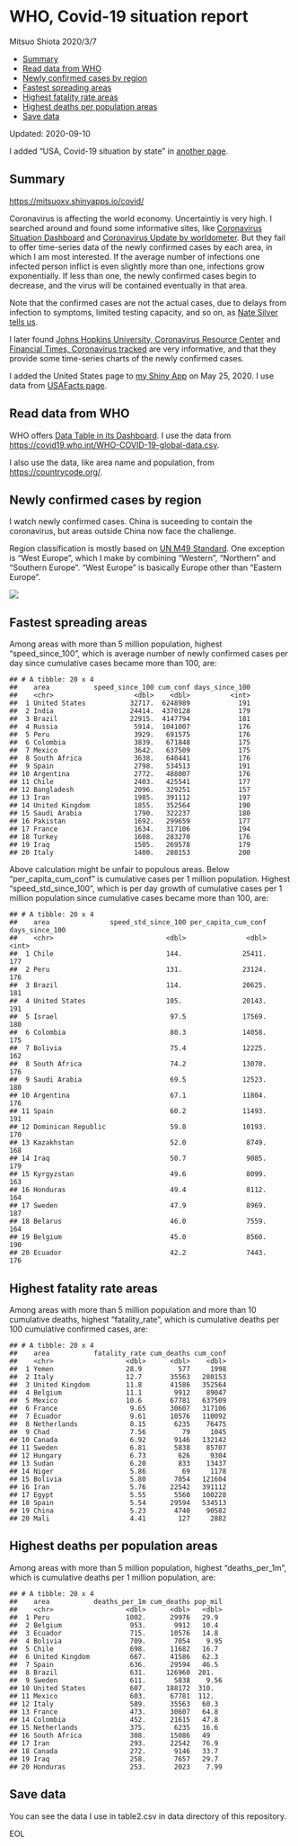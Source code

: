WHO, Covid-19 situation report
================
Mitsuo Shiota
2020/3/7

  - [Summary](#summary)
  - [Read data from WHO](#read-data-from-who)
  - [Newly confirmed cases by region](#newly-confirmed-cases-by-region)
  - [Fastest spreading areas](#fastest-spreading-areas)
  - [Highest fatality rate areas](#highest-fatality-rate-areas)
  - [Highest deaths per population
    areas](#highest-deaths-per-population-areas)
  - [Save data](#save-data)

Updated: 2020-09-10

I added “USA, Covid-19 situation by state” in [another page](USA.md).

## Summary

<https://mitsuoxv.shinyapps.io/covid/>

Coronavirus is affecting the world economy. Uncertaintiy is very high. I
searched around and found some informative sites, like [Coronavirus
Situation
Dashboard](https://who.maps.arcgis.com/apps/opsdashboard/index.html#/c88e37cfc43b4ed3baf977d77e4a0667)
and [Coronavirus Update by
worldometer](https://www.worldometers.info/coronavirus/). But they fail
to offer time-series data of the newly confirmed cases by each area, in
which I am most interested. If the average number of infections one
infected person inflict is even slightly more than one, infections grow
exponentially. If less than one, the newly confirmed cases begin to
decrease, and the virus will be contained eventually in that area.

Note that the confirmed cases are not the actual cases, due to delays
from infection to symptoms, limited testing capacity, and so on, as
[Nate Silver tells
us](https://fivethirtyeight.com/features/coronavirus-case-counts-are-meaningless/).

I later found [Johns Hopkins University, Coronavirus Resource
Center](https://coronavirus.jhu.edu/) and [Financial Times, Coronavirus
tracked](https://www.ft.com/content/a26fbf7e-48f8-11ea-aeb3-955839e06441)
are very informative, and that they provide some time-series charts of
the newly confirmed cases.

I added the United States page to [my Shiny
App](https://mitsuoxv.shinyapps.io/covid/) on May 25, 2020. I use data
from [USAFacts
page](https://usafacts.org/visualizations/coronavirus-covid-19-spread-map/).

## Read data from WHO

WHO offers [Data Table in its Dashboard](https://covid19.who.int/table).
I use the data from
<https://covid19.who.int/WHO-COVID-19-global-data.csv>.

I also use the data, like area name and population, from
<https://countrycode.org/>.

## Newly confirmed cases by region

I watch newly confirmed cases. China is suceeding to contain the
coronavirus, but areas outside China now face the challenge.

Region classification is mostly based on [UN M49
Standard](https://unstats.un.org/unsd/methodology/m49/). One exception
is “West Europe”, which I make by combining “Western”, “Northern” and
“Southern Europe”. “West Europe” is basically Europe other than
“Eastern Europe”.

![](README_files/figure-gfm/chart-1.png)<!-- -->

## Fastest spreading areas

Among areas with more than 5 million population, highest
“speed\_since\_100”, which is average number of newly confirmed cases
per day since cumulative cases became more than 100, are:

    ## # A tibble: 20 x 4
    ##    area           speed_since_100 cum_conf days_since_100
    ##    <chr>                    <dbl>    <dbl>          <int>
    ##  1 United States           32717.  6248989            191
    ##  2 India                   24414.  4370128            179
    ##  3 Brazil                  22915.  4147794            181
    ##  4 Russia                   5914.  1041007            176
    ##  5 Peru                     3929.   691575            176
    ##  6 Colombia                 3839.   671848            175
    ##  7 Mexico                   3642.   637509            175
    ##  8 South Africa             3638.   640441            176
    ##  9 Spain                    2798.   534513            191
    ## 10 Argentina                2772.   488007            176
    ## 11 Chile                    2403.   425541            177
    ## 12 Bangladesh               2096.   329251            157
    ## 13 Iran                     1985.   391112            197
    ## 14 United Kingdom           1855.   352564            190
    ## 15 Saudi Arabia             1790.   322237            180
    ## 16 Pakistan                 1692.   299659            177
    ## 17 France                   1634.   317106            194
    ## 18 Turkey                   1608.   283270            176
    ## 19 Iraq                     1505.   269578            179
    ## 20 Italy                    1400.   280153            200

Above calculation might be unfair to populous areas. Below
“per\_capita\_cum\_conf” is cumulative cases per 1 million population.
Highest “speed\_std\_since\_100”, which is per day growth of cumulative
cases per 1 million population since cumulative cases became more than
100, are:

    ## # A tibble: 20 x 4
    ##    area               speed_std_since_100 per_capita_cum_conf days_since_100
    ##    <chr>                            <dbl>               <dbl>          <int>
    ##  1 Chile                            144.               25411.            177
    ##  2 Peru                             131.               23124.            176
    ##  3 Brazil                           114.               20625.            181
    ##  4 United States                    105.               20143.            191
    ##  5 Israel                            97.5              17569.            180
    ##  6 Colombia                          80.3              14058.            175
    ##  7 Bolivia                           75.4              12225.            162
    ##  8 South Africa                      74.2              13070.            176
    ##  9 Saudi Arabia                      69.5              12523.            180
    ## 10 Argentina                         67.1              11804.            176
    ## 11 Spain                             60.2              11493.            191
    ## 12 Dominican Republic                59.8              10193.            170
    ## 13 Kazakhstan                        52.0               8749.            168
    ## 14 Iraq                              50.7               9085.            179
    ## 15 Kyrgyzstan                        49.6               8099.            163
    ## 16 Honduras                          49.4               8112.            164
    ## 17 Sweden                            47.9               8969.            187
    ## 18 Belarus                           46.0               7559.            164
    ## 19 Belgium                           45.0               8560.            190
    ## 20 Ecuador                           42.2               7443.            176

## Highest fatality rate areas

Among areas with more than 5 million population and more than 10
cumulative deaths, highest “fatality\_rate”, which is cumulative deaths
per 100 cumulative confirmed cases, are:

    ## # A tibble: 20 x 4
    ##    area           fatality_rate cum_deaths cum_conf
    ##    <chr>                  <dbl>      <dbl>    <dbl>
    ##  1 Yemen                  28.9         577     1998
    ##  2 Italy                  12.7       35563   280153
    ##  3 United Kingdom         11.8       41586   352564
    ##  4 Belgium                11.1        9912    89047
    ##  5 Mexico                 10.6       67781   637509
    ##  6 France                  9.65      30607   317106
    ##  7 Ecuador                 9.61      10576   110092
    ##  8 Netherlands             8.15       6235    76475
    ##  9 Chad                    7.56         79     1045
    ## 10 Canada                  6.92       9146   132142
    ## 11 Sweden                  6.81       5838    85707
    ## 12 Hungary                 6.73        626     9304
    ## 13 Sudan                   6.20        833    13437
    ## 14 Niger                   5.86         69     1178
    ## 15 Bolivia                 5.80       7054   121604
    ## 16 Iran                    5.76      22542   391112
    ## 17 Egypt                   5.55       5560   100228
    ## 18 Spain                   5.54      29594   534513
    ## 19 China                   5.23       4740    90582
    ## 20 Mali                    4.41        127     2882

## Highest deaths per population areas

Among areas with more than 5 million population, highest
“deaths\_per\_1m”, which is cumulative deaths per 1 million
population, are:

    ## # A tibble: 20 x 4
    ##    area           deaths_per_1m cum_deaths pop_mil
    ##    <chr>                  <dbl>      <dbl>   <dbl>
    ##  1 Peru                   1002.      29976   29.9 
    ##  2 Belgium                 953.       9912   10.4 
    ##  3 Ecuador                 715.      10576   14.8 
    ##  4 Bolivia                 709.       7054    9.95
    ##  5 Chile                   698.      11682   16.7 
    ##  6 United Kingdom          667.      41586   62.3 
    ##  7 Spain                   636.      29594   46.5 
    ##  8 Brazil                  631.     126960  201.  
    ##  9 Sweden                  611.       5838    9.56
    ## 10 United States           607.     188172  310.  
    ## 11 Mexico                  603.      67781  112.  
    ## 12 Italy                   589.      35563   60.3 
    ## 13 France                  473.      30607   64.8 
    ## 14 Colombia                452.      21615   47.8 
    ## 15 Netherlands             375.       6235   16.6 
    ## 16 South Africa            308.      15086   49   
    ## 17 Iran                    293.      22542   76.9 
    ## 18 Canada                  272.       9146   33.7 
    ## 19 Iraq                    258.       7657   29.7 
    ## 20 Honduras                253.       2023    7.99

## Save data

You can see the data I use in table2.csv in data directory of this
repository.

EOL
